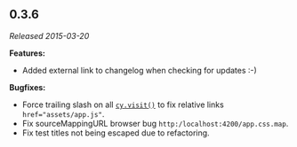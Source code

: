 ## 0.3.6

_Released 2015-03-20_

**Features:**

- Added external link to changelog when checking for updates :-)

**Bugfixes:**

- Force trailing slash on all [`cy.visit()`](/api/commands/visit) to fix
  relative links `href="assets/app.js"`.
- Fix sourceMappingURL browser bug `http:/localhost:4200/app.css.map`.
- Fix test titles not being escaped due to refactoring.

